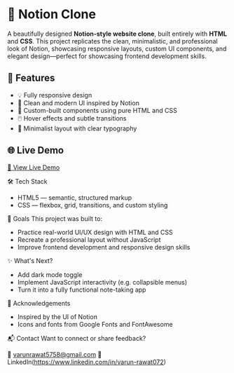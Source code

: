 # 📝 Notion Clone

A beautifully designed **Notion-style website clone**, built entirely with **HTML** and **CSS**. This project replicates the clean, minimalistic, and professional look of Notion, showcasing responsive layouts, custom UI components, and elegant design—perfect for showcasing frontend development skills.

## 🚀 Features

- 💡 Fully responsive design
- 🎨 Clean and modern UI inspired by Notion
- 🧱 Custom-built components using pure HTML and CSS
- 🖱️ Hover effects and subtle transitions
- 📄 Minimalist layout with clear typography

## 🌐 Live Demo

[🔗 View Live Demo](https://www.techvoyager.tech/)

🛠️ Tech Stack
- HTML5 — semantic, structured markup
- CSS — flexbox, grid, transitions, and custom styling

📌 Goals
This project was built to:

- Practice real-world UI/UX design with HTML and CSS
- Recreate a professional layout without JavaScript
- Improve frontend development and responsive design skills

✨ What's Next?
 - Add dark mode toggle
 - Implement JavaScript interactivity (e.g. collapsible menus)
 - Turn it into a fully functional note-taking app

🙌 Acknowledgements
- Inspired by the UI of Notion
- Icons and fonts from Google Fonts and FontAwesome

📬 Contact
Want to connect or share feedback?

📧 varunrawat5758@gmail.com
💼 LinkedIn(https://www.linkedin.com/in/varun-rawat072)


